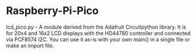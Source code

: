 # Raspberry-Pi-Pico

lcd_pico.py - A module derived from the Adafruit Circuitpython library. It is for 20x4 and 16x2 LCD displays with the HD44780 controller and connected via PCF8574 I2C. You can use it as-is with your own main() in a single file or make an import file. 
